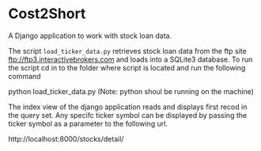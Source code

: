 # Cost2Short
A Django application to work with stock loan data.

The script `load_ticker_data.py` retrieves stock loan data from the ftp site ftp://ftp3.interactivebrokers.com and loads into a SQLite3 database. To run the script cd in to the folder where script is located and run the following command

python load_ticker_data.py (Note: python shoul be running on the machine)

The index view  of the django application reads and displays first recod in the query set. Any specifc ticker symbol can be 
displayed by passing the ticker symbol as a parameter to the following url.

http://localhost:8000/stocks/detail/<symbol>
